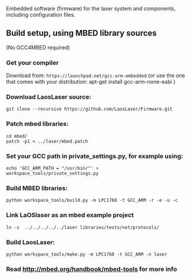 Embedded software (firmware) for the laser system and components, including configuration files.

## Build setup, using MBED library sources 
(No GCC4MBED required)
### Get your compiler 
Download from: `https://launchpad.net/gcc-arm-embedded` 
(or use the one that comes with your distribution: apt-get install gcc-arm-none-eabi )
### Download LaosLaser source:
```
git clone --recursive https://github.com/LaosLaser/Firmware.git
```
### Patch mbed libraries:
```
cd mbed/
patch -p1 < ../laser/mbed.patch
```
### Set your GCC path in private_settings.py, for example using:
```
echo 'GCC_ARM_PATH = "/usr/bin/"' > workspace_tools/private_settings.py
```
### Build MBED libraries:
```
python workspace_tools/build.py -m LPC1768 -t GCC_ARM -r -e -u -c
```
### Link LaOSlaser as an mbed example project
```
ln -s  ../../../../../laser libraries/tests/net/protocols/
```
### Build LaosLaser:
```
python workspace_tools/make.py -m LPC1768 -t GCC_ARM -n laser
```
### Read http://mbed.org/handbook/mbed-tools for more info
